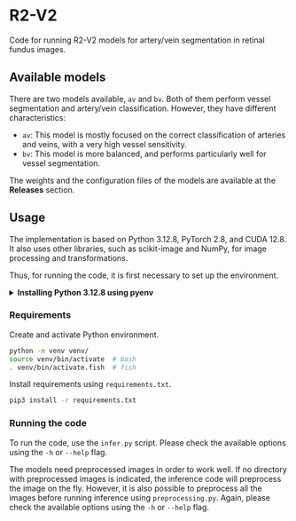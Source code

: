 # R2-V2

Code for running R2-V2 models for artery/vein segmentation in retinal fundus images.


## Available models

There are two models available, `av` and `bv`. Both of them perform vessel segmentation and artery/vein classification. However, they have different characteristics:

+ `av`: This model is mostly focused on the correct classification of arteries and veins, with a very high vessel sensitivity.
+ `bv`: This model is more balanced, and performs particularly well for vessel segmentation.

The weights and the configuration files of the models are available at the **Releases** section.


## Usage

The implementation is based on Python 3.12.8, PyTorch 2.8, and CUDA 12.8.
It also uses other libraries, such as scikit-image and NumPy, for image processing and transformations.

Thus, for running the code, it is first necessary to set up the environment.


<details>
<summary><b>Installing Python 3.12.8 using pyenv</b></summary>

### Python 3.12.8 (`pyenv`)

> **📌 IMPORTANT**: The following steps are only necessary if you want to install Python 3.12.8 using `pyenv`.

Install `pyenv`.
```sh
curl https://pyenv.run | bash
```

Install `clang`. _E.g._:
```sh
sudo dnf install clang
```

Install Python version 3.12.8.
```sh
CC=clang pyenv install -v 3.12.8
```

Create and activate Python environment.
```sh
~/.pyenv/versions/3.12.8/bin/python3 -m venv venv/
source venv/bin/activate  # bash
. venv/bin/activate.fish  # fish
```

Update `pip` if necessary.

```sh
pip install --upgrade pip
```

</details>



### Requirements

Create and activate Python environment.
```sh
python -m venv venv/
source venv/bin/activate  # bash
. venv/bin/activate.fish  # fish
```

Install requirements using `requirements.txt`.

```sh
pip3 install -r requirements.txt
```


### Running the code

To run the code, use the `infer.py` script. Please check the available options using the `-h` or `--help` flag.

The models need preprocessed images in order to work well. If no directory with preprocessed images is indicated, the inference code will preprocess the image on the fly. However, it is also possible to preprocess all the images before running inference using `preprocessing.py`. Again, please check the available options using the `-h` or `--help` flag.

